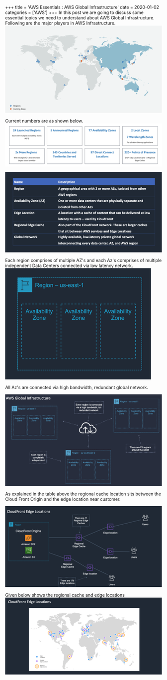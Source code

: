 +++
title = 'AWS Essentials : AWS Global Infrastructure'
date = 2020-01-02
categories = ['AWS']
+++
In this post we are going to discuss some essential topics we need to understand about AWS Global Infrastructure. Following are the major players in AWS Infrastructure. 
<img src="2020-11-13-23-11-07.png" class="img-responsive"/>

Current numbers are as shown below.  
<img src="2020-11-13-23-10-38.png" class="img-responsive"/>

<img src="2020-11-13-22-58-52.png" class="img-responsive"/>

Each region comprises of multiple AZ's and each Az's comprises of multiple independent Data Centers connected via low latency network.
<img src="2020-11-13-23-02-07.png" class="img-responsive"/>

All Az's are connected via high bandwidth, redundant global network. 

<img src="2020-11-13-23-08-42.png" class="img-responsive"/>

As explained in the table above the regional cache location sits between the Cloud Front Origin and the edge location near customer. 

<img src="2020-11-13-23-13-26.png" class="img-responsive"/>

Given below shows the regional cache and edge locations  
<img src="2020-11-13-23-14-26.png" class="img-responsive"/>
